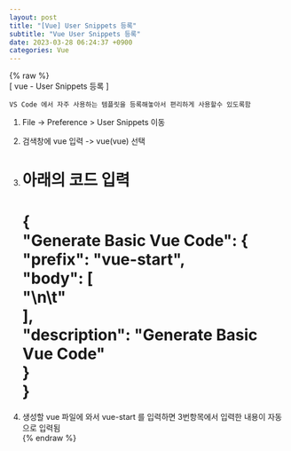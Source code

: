 ```yaml
---  
layout: post  
title: "[Vue] User Snippets 등록"  
subtitle: "Vue User Snippets 등록"  
date: 2023-03-28 06:24:37 +0900  
categories: Vue  
---  
```

{% raw %}  
[ vue - User Snippets 등록 ]  
  
	VS Code 에서 자주 사용하는 템플릿을 등록해놓아서 편리하게 사용할수 있도록함  
  
  
1. File -> Preference > User Snippets 이동  
  
2. 검색창에 vue 입력 -> vue(vue) 선택  
  
3. 아래의 코드 입력  
	=================================================================================================================  
	{  
	  "Generate Basic Vue Code": {  
		"prefix": "vue-start",  
		"body": [  
		  "<template>\n\t</template>\n\t<script>\n\texport default {\n\t\tdata() {\n\t\t\treturn {\n\t\t\t}\n\t\t}\n\t}\n</script>"  
		],  
		"description": "Generate Basic Vue Code"  
	  }  
	}  
	=================================================================================================================  
  
4. 생성할 vue 파일에 와서 vue-start 를 입력하면 3번항목에서 입력한 내용이 자동으로 입력됨  
{% endraw %}